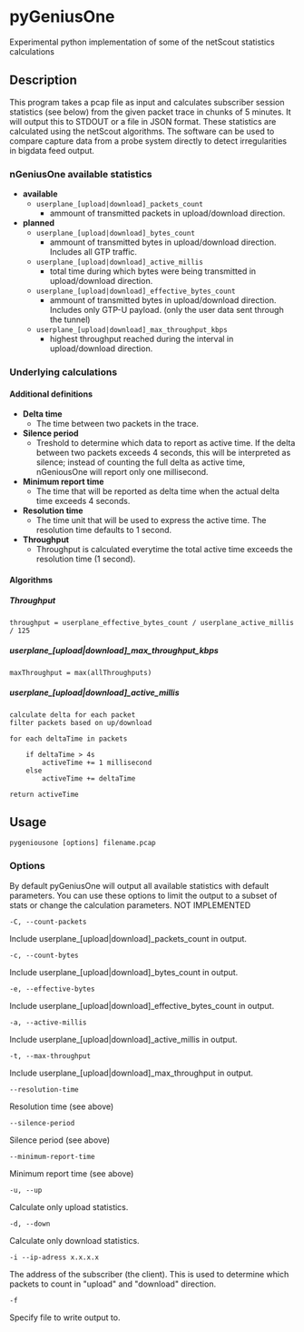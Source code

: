 # pyGeniusOne
Experimental python implementation of some of the netScout statistics calculations

## Description
This program takes a pcap file as input and calculates subscriber session statistics (see below) from the given packet trace in 
chunks of 5 minutes. It will output this to STDOUT or a file in JSON format.
These statistics are calculated using the netScout algorithms. The software can be used to compare capture data from 
a probe system directly to detect irregularities in bigdata feed output.

### nGeniusOne available statistics
- **available**
	- ```userplane_[upload|download]_packets_count```
	    - ammount of transmitted packets in upload/download direction.
- **planned**
	- ```userplane_[upload|download]_bytes_count```
	    - ammount of transmitted bytes in upload/download direction. Includes all GTP traffic.
	- ```userplane_[upload|download]_active_millis```
	    - total time during which bytes were being transmitted in upload/download direction.
	- ```userplane_[upload|download]_effective_bytes_count```
	    - ammount of transmitted bytes in upload/download direction. Includes only GTP-U payload.
	    (only the user data sent through the tunnel)
    - ```userplane_[upload|download]_max_throughput_kbps```
        - highest throughput reached during the interval in upload/download direction.
    
### Underlying calculations
#### Additional definitions
- **Delta time**
    - The time between two packets in the trace.
- **Silence period**
    - Treshold to determine which data to report as active time. If the delta between two packets
    exceeds 4 seconds, this will be interpreted as silence; instead of counting the full delta as active time, nGeniousOne
    will report only one millisecond.
- **Minimum report time**
    - The time that will be reported as delta time when the actual delta time exceeds 4 seconds.
- **Resolution time**
    - The time unit that will be used to express the active time. The resolution time defaults to 1 second.
- **Throughput**
    - Throughput is calculated everytime the total active time exceeds the resolution time (1 second).

#### Algorithms

##### Throughput
```
throughput = userplane_effective_bytes_count / userplane_active_millis / 125
```

##### userplane_[upload|download]_max_throughput_kbps
```
maxThroughput = max(allThroughputs)
```

##### userplane_[upload|download]_active_millis
```
calculate delta for each packet
filter packets based on up/download

for each deltaTime in packets

    if deltaTime > 4s
        activeTime += 1 millisecond
    else
        activeTime += deltaTime

return activeTime
```

## Usage
```
pygeniousone [options] filename.pcap
```
### Options

By default pyGeniusOne will output all available statistics with default parameters. You can use these options to limit the output to a subset of
stats or change the calculation parameters. NOT IMPLEMENTED

```
-C, --count-packets
```
Include userplane_[upload|download]_packets_count in output.
```
-c, --count-bytes
```
Include userplane_[upload|download]_bytes_count in output.
```
-e, --effective-bytes
```
Include userplane_[upload|download]_effective_bytes_count in output.
```
-a, --active-millis
```
Include userplane_[upload|download]_active_millis in output.
```
-t, --max-throughput
```
Include userplane_[upload|download]_max_throughput in output.
```
--resolution-time
```
Resolution time (see above)
```
--silence-period
```
Silence period (see above)
```
--minimum-report-time
```
Minimum report time (see above)
```
-u, --up
```
Calculate only upload statistics.
```
-d, --down
```
Calculate only download statistics.
```
-i --ip-adress x.x.x.x
```
The address of the subscriber (the client). This is used to determine which packets to count in "upload" and "download"
direction.
```
-f
```
Specify file to write output to.
